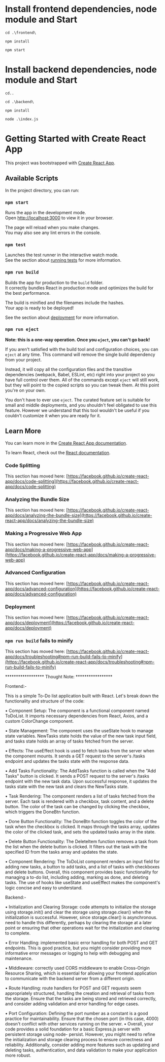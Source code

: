 
# Install frontend dependencies, node module and Start 

`cd .\frontend\`

`npm install`

`npm start`

# Install backend dependencies, node module and Start 

`cd..`

`cd .\backend\`

`npm install`

`node .\index.js`

# Getting Started with Create React App

This project was bootstrapped with [Create React App](https://github.com/facebook/create-react-app).

## Available Scripts

In the project directory, you can run:

### `npm start`

Runs the app in the development mode.\
Open [http://localhost:3000](http://localhost:3000) to view it in your browser.

The page will reload when you make changes.\
You may also see any lint errors in the console.

### `npm test`

Launches the test runner in the interactive watch mode.\
See the section about [running tests](https://facebook.github.io/create-react-app/docs/running-tests) for more information.

### `npm run build`

Builds the app for production to the `build` folder.\
It correctly bundles React in production mode and optimizes the build for the best performance.

The build is minified and the filenames include the hashes.\
Your app is ready to be deployed!

See the section about [deployment](https://facebook.github.io/create-react-app/docs/deployment) for more information.

### `npm run eject`

**Note: this is a one-way operation. Once you `eject`, you can't go back!**

If you aren't satisfied with the build tool and configuration choices, you can `eject` at any time. This command will remove the single build dependency from your project.

Instead, it will copy all the configuration files and the transitive dependencies (webpack, Babel, ESLint, etc) right into your project so you have full control over them. All of the commands except `eject` will still work, but they will point to the copied scripts so you can tweak them. At this point you're on your own.

You don't have to ever use `eject`. The curated feature set is suitable for small and middle deployments, and you shouldn't feel obligated to use this feature. However we understand that this tool wouldn't be useful if you couldn't customize it when you are ready for it.

## Learn More

You can learn more in the [Create React App documentation](https://facebook.github.io/create-react-app/docs/getting-started).

To learn React, check out the [React documentation](https://reactjs.org/).

### Code Splitting

This section has moved here: [https://facebook.github.io/create-react-app/docs/code-splitting](https://facebook.github.io/create-react-app/docs/code-splitting)

### Analyzing the Bundle Size

This section has moved here: [https://facebook.github.io/create-react-app/docs/analyzing-the-bundle-size](https://facebook.github.io/create-react-app/docs/analyzing-the-bundle-size)

### Making a Progressive Web App

This section has moved here: [https://facebook.github.io/create-react-app/docs/making-a-progressive-web-app](https://facebook.github.io/create-react-app/docs/making-a-progressive-web-app)

### Advanced Configuration

This section has moved here: [https://facebook.github.io/create-react-app/docs/advanced-configuration](https://facebook.github.io/create-react-app/docs/advanced-configuration)

### Deployment

This section has moved here: [https://facebook.github.io/create-react-app/docs/deployment](https://facebook.github.io/create-react-app/docs/deployment)

### `npm run build` fails to minify

This section has moved here: [https://facebook.github.io/create-react-app/docs/troubleshooting#npm-run-build-fails-to-minify](https://facebook.github.io/create-react-app/docs/troubleshooting#npm-run-build-fails-to-minify)



****************** Thought Note:  *****************

Frontend:- 

This is a simple To-Do list application built with React. Let's break down the 
functionality and structure of the code: 

• Component Setup: The component is a functional component named 
ToDoList. It imports necessary dependencies from React, Axios, and a 
custom ColorChange component. 

• State Management: The component uses the useState hook to 
manage state variables. NewTasks state holds the value of the new task 
input field, and tasks state holds an array of tasks fetched from the 
server. 

• Effects: The useEffect hook is used to fetch tasks from the server 
when the component mounts. It sends a GET request to the server's 
/tasks endpoint and updates the tasks state with the response data. 

• Add Tasks Functionality: The AddTasks function is called when the 
"Add Tasks" button is clicked. It sends a POST request to the server's 
/tasks endpoint with the new task data. Upon successful response, it 
updates the tasks state with the new task and clears the NewTasks 
state. 

• Task Rendering: The component renders a list of tasks fetched from 
the server. Each task is rendered with a checkbox, task content, and a 
delete button. The color of the task can be changed by clicking the 
checkbox, which triggers the DoneBtn function. 

• Done Button Functionality: The DoneBtn function toggles the color of 
the task when the checkbox is clicked. It maps through the tasks array, 
updates the color of the clicked task, and sets the updated tasks array 
in the state. 

• Delete Button Functionality: The DeleteItem function removes a task 
from the list when the delete button is clicked. It filters out the task with 
the specified ID from the tasks array and updates the state. 

• Component Rendering: The ToDoList component renders an input 
field for adding new tasks, a button to add tasks, and a list of tasks with 
checkboxes and delete buttons. 
Overall, this component provides basic functionality for managing a to-do list, 
including adding, marking as done, and deleting tasks. The use of hooks like 
useState and useEffect makes the component's logic concise and easy to 
understand. 

Backend:-  

• Initialization and Clearing Storage:  code attempts to initialize the 
storage using storage.init() and clear the storage using 
storage.clear() when the initialization is successful. However, since 
storage.clear() is asynchronous. need to handle this differently, 
perhaps by clearing the storage at a later point or ensuring that other 
operations wait for the initialization and clearing to complete. 

• Error Handling:  implemented basic error handling for 
both POST and GET endpoints. This is good practice, but 
you might consider providing more informative error 
messages or logging to help with debugging and 
maintenance. 

• Middleware:  correctly used CORS middleware to enable 
Cross-Origin Resource Sharing, which is essential for 
allowing your frontend application to communicate with 
the backend server from a different origin. 

• Route Handling:  route handlers for POST and GET 
requests seem appropriately structured, handling the 
creation and retrieval of tasks from the storage. Ensure 
that the tasks are being stored and retrieved correctly, and 
consider adding validation and error handling for edge 
cases. 

• Port Configuration: Defining the port number as a 
constant is a good practice for maintainability. Ensure that 
the chosen port (in this case, 4000) doesn't conflict with 
other services running on the server. 
• Overall, your code provides a solid foundation for a basic 
Express.js server with persistent storage using node-
persist. However, you might need to refine the 
initialization and storage clearing process to ensure 
correctness and reliability. Additionally, consider adding 
more features such as updating and deleting tasks, 
authentication, and data validation to make your 
application more robust.
